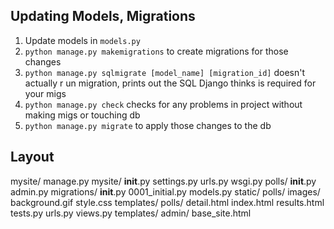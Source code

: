 ## Updating Models, Migrations
1. Update models in `models.py`
2. `python manage.py makemigrations` to create migrations for those changes
3. `python manage.py sqlmigrate [model_name] [migration_id]` doesn't actually r un migration, prints out the SQL Django thinks is required for your migs
4. `python manage.py check` checks for any problems in project without making migs or touching db
5. `python manage.py migrate` to apply those changes to the db

## Layout
mysite/
    manage.py
    mysite/
        __init__.py
        settings.py
        urls.py
        wsgi.py
    polls/
        __init__.py
        admin.py
        migrations/
            __init__.py
            0001_initial.py
        models.py
        static/
            polls/
                images/
                    background.gif
                style.css
        templates/
            polls/
                detail.html
                index.html
                results.html
        tests.py
        urls.py
        views.py
    templates/
        admin/
            base_site.html